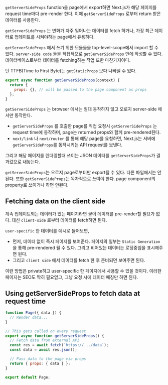 `getServerSideProps` function을 page에서 export하면 Next.js가 해당 페이지를 request time마다 pre-render 한다. 이때 `getServerSideProps` 로부터 return 받은 데이터를 사용한다.

`getServerSideProps` 는 변화가 자주 일어나는 데이터를 fetch 하거나, 가장 최근 데이터로 업데이트를 시켜야하는 page에서 유용하다.

`getServerSideProps` 에서 쓰기 위한 모듈들을 top-level-scope에서 import 할 수 있다. `server-side code` 들을 직접적으로 `getServerSideProps` 안에 작성할 수 있다. 데이터베이스로부터 데이터를 fetching하는 작업 또한 마찬가지이다.

단 TTFB(Time to First Byte)는 `getStaticProps` 보다 나빠질 수 있다.

```javascript
export async function getServerSideProps(context) {
  return {
    props: {}, // will be passed to the page component as props
  };
}
```

`getServerSideProps` 는 browser 에서는 절대 동작하지 않고 오로지 server-side 에서만 동작한다.

- `getServerSideProps` 를 호출한 page를 직접 요청시 `getServerSideProps` 는 request time에 동작하며, page는 returned props와 함께 pre-rendered된다.
- `next/link` 나 `next/router` 를 통해 해당 page를 요청하면, Next.js는 서버에 `getServerSideProps`를 동작시키는 API request를 보낸다.

그리고 해당 페이지를 렌더링할때 쓰이는 JSON 데이터를 `getServerSideProps`가 결과값으로 내놓는다.

`getServerSideProps`는 오로지 page로부터만 export될 수 있다. 다른 파일에서는 안된다. 또한 `getServerSideProps`는 독자적으로 쓰여야 한다. page component의 property로 쓰이거나 하면 안된다.

## Fetching data on the client side

계속 업데이트되는 데이터가 있는 페이지라면 굳이 데이터를 pre-render할 필요가 없다. 대신 `client-side` 로부터 데이터를 fetch하면 된다.

`user-specific` 한 데이터를 예시로 들어보면,

- 먼저, 데이터 없이 즉시 페이지를 보여준다. 페이지의 일부는 `Static Generation` 을 통해 pre-rendered 될 수 있다. 그리고 비어있는 데이터는 로딩중임을 표시해주면 된다.
- 그리고 `client side` 에서 데이터를 fetch 한 후 준비되면 보여주면 된다.

이런 방법은 private하고 user-specific 한 페이지에서 사용할 수 있을 것이다. 이러한 페이지는 SEO도 딱히 필요없고, 그냥 요청 시에 데이터 페칭만 하면 된다.

## Using getServerSideProps to fetch data at request time

```javascript
function Page({ data }) {
  // Render data...
}

// This gets called on every request
export async function getServerSideProps() {
  // Fetch data from external API
  const res = await fetch(`https://.../data`);
  const data = await res.json();

  // Pass data to the page via props
  return { props: { data } };
}

export default Page;
```
